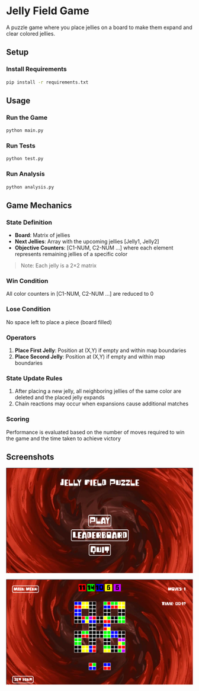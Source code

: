 # Jelly Field Game

A puzzle game where you place jellies on a board to make them expand and clear colored jellies.

## Setup

### Install Requirements

```bash
pip install -r requirements.txt
```

## Usage

### Run the Game

```bash
python main.py
```

### Run Tests

```bash
python test.py
```

### Run Analysis

```bash
python analysis.py
```

## Game Mechanics

### State Definition
- **Board**: Matrix of jellies
- **Next Jellies**: Array with the upcoming jellies [Jelly1, Jelly2]
- **Objective Counters**: [C1-NUM, C2-NUM ...] where each element represents remaining jellies of a specific color

> Note: Each jelly is a 2×2 matrix

### Win Condition
All color counters in [C1-NUM, C2-NUM ...] are reduced to 0

### Lose Condition
No space left to place a piece (board filled)

### Operators
1. **Place First Jelly**: Position at (X,Y) if empty and within map boundaries
2. **Place Second Jelly**: Position at (X,Y) if empty and within map boundaries

### State Update Rules
1. After placing a new jelly, all neighboring jellies of the same color are deleted and the placed jelly expands
2. Chain reactions may occur when expansions cause additional matches

### Scoring
Performance is evaluated based on the number of moves required to win the game and the time taken to achieve victory

## Screenshots

![Home Screen](prints/home_screen.png)

![Gameplay Screen](prints/gameplay_screen.png)
